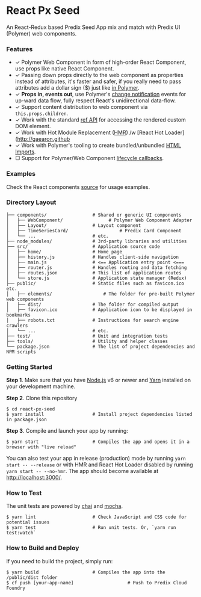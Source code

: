 # React Px Seed

An React-Redux based Predix Seed App mix and match with Predix UI (Polymer) web components.

### Features
- ✓ Polymer Web Component in form of high-order React Component, use props like native React Component.
- ✓ Passing down props directly to the web component as properties instead of attributes, it's faster and safer, if you really need to pass attributes add a dollar sign ($) just like [in Polymer](https://www.polymer-project.org/1.0/docs/devguide/data-binding).
- ✓ **Props in, events out**, use Polymer's [change notification](https://www.polymer-project.org/1.0/docs/devguide/data-system#custom-change-notification-events) events for up-ward data flow, fully respect React's unidirectional data-flow.
- ✓ Support content distribution to web component via `this.props.children`.
- ✓ Work with the standard [ref API](https://facebook.github.io/react/docs/more-about-refs.html) for accessing the rendered custom DOM element.
- ✓ Work with Hot Module Replacement ([HMR](https://webpack.github.io/docs/hot-module-replacement.html)) /w [React Hot Loader](http://gaearon.github
- ✓ Work with Polymer's tooling to create bundled/unbundled [HTML Imports](https://www.html5rocks.com/en/tutorials/webcomponents/imports/).
- ▢ Support for Polymer/Web Component [lifecycle callbacks](https://www.polymer-project.org/1.0/docs/devguide/registering-elements#lifecycle-callbacks).

### Examples
Check the React components [source](components/TimeSeriesCard/index.js) for usage examples.

### Directory Layout

```shell
├── components/                 # Shared or generic UI components
│   ├── WebComponent/                 # Polymer Web Component Adapter
│   ├── Layout/                 # Layout component
│   ├── TimeSeriesCard/                   # Predix Card Component
│   └── ...                     # etc.
├── node_modules/               # 3rd-party libraries and utilities
├── src/                        # Application source code
│   ├── home/                   # Home page
│   ├── history.js              # Handles client-side navigation
│   ├── main.js                 # <== Application entry point <===
│   ├── router.js               # Handles routing and data fetching
│   ├── routes.json             # This list of application routes
│   └── store.js                # Application state manager (Redux)
├── public/                     # Static files such as favicon.ico etc.
│   ├── elements/                   # The folder for pre-built Polymer web components
│   ├── dist/                   # The folder for compiled output
│   ├── favicon.ico             # Application icon to be displayed in bookmarks
│   ├── robots.txt              # Instructions for search engine crawlers
│   └── ...                     # etc.
├── test/                       # Unit and integration tests
├── tools/                      # Utility and helper classes
└── package.json                # The list of project dependencies and NPM scripts
```


### Getting Started

**Step 1**. Make sure that you have [Node.js](https://nodejs.org/) v6 or newer and
[Yarn](https://yarnpkg.com/) installed on your development machine.

**Step 2**. Clone this repository

```shell
$ cd react-px-seed
$ yarn install                  # Install project dependencies listed in package.json
```

**Step 3**. Compile and launch your app by running:

```shell
$ yarn start                    # Compiles the app and opens it in a browser with "live reload"
```

You can also test your app in release (production) mode by running `yarn start -- --release` or
with HMR and React Hot Loader disabled by running `yarn start -- --no-hmr`. The app should become
available at [http://localhost:3000/](http://localhost:3000/).


### How to Test

The unit tests are powered by [chai](http://chaijs.com/) and [mocha](http://mochajs.org/).

```shell
$ yarn lint                     # Check JavaScript and CSS code for potential issues
$ yarn test                     # Run unit tests. Or, `yarn run test:watch`
```

### How to Build and Deploy
If you need to build the project, simply run:

```shell
$ yarn build                    # Compiles the app into the /public/dist folder
$ cf push [your-app-name]                    # Push to Predix Cloud Foundry
```